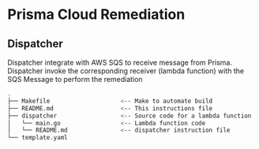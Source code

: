 # Prisma Cloud Remediation
## Dispatcher
Dispatcher integrate with AWS SQS to receive message from Prisma.
Dispatcher invoke the corresponding receiver (lambda function) with
the SQS Message to perform the remediation
```bash
.
├── Makefile                    <-- Make to automate build
├── README.md                   <-- This instructions file
├── dispatcher                  <-- Source code for a lambda function
│   └── main.go                 <-- Lambda function code
│   └── README.md               <-- dispatcher instruction file
└── template.yaml
```
